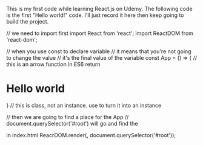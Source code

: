 This is my first code while learning React.js on Udemy.
The following code is the first "Hello world!" code.
I'll just record it here then keep going to build the project.

// we need to import first
import React from 'react';
import ReactDOM from 'react-dom';

// when you use const to declare variable
// it means that you're not going to change the value
// it's the final value of the variable
const App = () => {     // this is an arrow function in ES6
    return <h1>Hello world</h1>
}   // this is class, not an instance. use <App /> to turn it into an instance

// then we are going to find a place for the App
// document.querySelector('#root') will go and find the <div id="root"></div> in index.html
ReacrDOM.render(<App />, document.querySelector('#root'));
